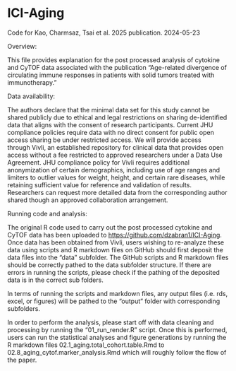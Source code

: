 # ICI-Aging
Code for Kao, Charmsaz, Tsai et al. 2025 publication.
2024-05-23

Overview:

This file provides explanation for the post processed analysis of cytokine and CyTOF data associated with the publication “Age-related divergence of circulating immune responses in patients with solid tumors treated with immunotherapy.”

Data availability:

The authors declare that the minimal data set for this study cannot be shared publicly due to ethical and legal restrictions on sharing de-identified data that aligns with the consent of research participants. Current JHU compliance policies require data with no direct consent for public open access sharing be under restricted access. We will provide access through Vivli, an established repository for clinical data that provides open access without a fee restricted to approved researchers under a Data Use Agreement. JHU compliance policy for Vivli requires additional anonymization of certain demographics, including use of age ranges and limiters to outlier values for weight, height, and certain rare diseases, while retaining sufficient value for reference and validation of results. Researchers can request more detailed data from the corresponding author shared though an approved collaboration arrangement.

Running code and analysis:

The original R code used to carry out the post processed cytokine and CyTOF data has been uploaded to https://github.com/dzabran1/ICI-Aging. Once data has been obtained from Vivli, users wishing to re-analyze these data using scripts and R markdown files on GitHub should first deposit the data files into the “data” subfolder. The GitHub scripts and R markdown files should be correctly pathed to the data subfolder structure. If there are errors in running the scripts, please check if the pathing of the deposited data is in the correct sub folders.

In terms of running the scripts and markdown files, any output files (i.e. rds, excel, or figures) will be pathed to the “output” folder with corresponding subfolders.

In order to perform the analysis, please start off with data cleaning and processing by running the “01_run_render.R” script. Once this is performed, users can run the statistical analyses and figure generations by running the R markdown files 02.1_aging.total_cohort.table.Rmd to 02.8_aging_cytof.marker_analysis.Rmd which will roughly follow the flow of the paper.

